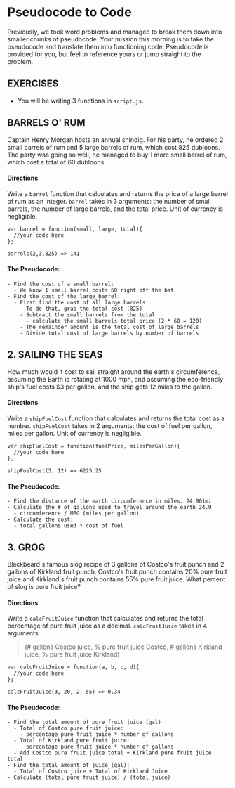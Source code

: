 # Pseudocode to Code

Previously, we took word problems and managed to break them down into smaller chunks of pseudocode. Your mission this morning is to take the pseudocode and translate them into functioning code. Pseudocode is provided for you, but feel to reference yours or jump straight to the problem.

<!-- ## Setup
- Run `npm install` -- this will download any exercise-specific JavaScript dependencies into to a directory called `node_modules`. -->


## EXERCISES
- You will be writing 3 functions in `script.js`.

## BARRELS O' RUM

Captain Henry Morgan hosts an annual shindig. For his party, he ordered 2 small barrels of rum and 5 large barrels of rum, which cost 825 dubloons.  The party was going so well, he managed to buy 1 more small barrel of rum, which cost a total of 60 dubloons.

#### Directions

Write a `barrel` function that calculates and returns the price of a large barrel of rum as an integer. `barrel` takes in 3 arguments: the number of small barrels, the number of large barrels, and the total price. Unit of currency is negligible.


```
var barrel = function(small, large, total){
  //your code here
};

barrels(2,3,825) => 141
```


#### The Pseudocode:
```
- Find the cost of a small barrel:
  - We know 1 small barrel costs 60 right off the bat
- Find the cost of the large barrel:
  - First find the cost of all large barrels
    - To do that, grab the total cost (825)
    - Subtract the small barrels from the total
      - calculate the small barrels total price (2 * 60 = 120)
    - The remainder amount is the total cost of large barrels
    - Divide total cost of large barrels by number of barrels
```


## 2. SAILING THE SEAS

 How much would it cost to sail straight around the earth's circumference, assuming the Earth is rotating at 1000 mph, and assuming the eco-friendly ship's fuel costs $3 per gallon, and the ship gets 12 miles to the gallon.

#### Directions

Write a `shipFuelCost` function that calculates and returns the total cost as a number. `shipFuelCost` takes in 2 arguments: the cost of fuel per gallon, miles per gallon. Unit of currency is negligible.

```
var shipFuelCost = function(fuelPrice, milesPerGallon){
  //your code here
};

shipFuelCost(3, 12) => 6225.25
```

#### The Pseudocode:
```
- Find the distance of the earth circumference in miles. 24,901mi
- Calculate the # of gallons used to travel around the earth 24.9
  - circumference / MPG (miles per gallon)
- Calculate the cost:
  - total gallons used * cost of fuel
```

## 3. GROG

 Blackbeard's famous slog recipe of 3 gallons of Costco's fruit punch and 2 gallons of Kirkland fruit punch. Costco's fruit punch contains 20% pure fruit juice and Kirkland's fruit punch contains 55% pure fruit juice. What percent of slog is pure fruit juice?

#### Directions

Write a `calcFruitJuice` function that calculates and returns the total percentage of pure fruit juice as a decimal. `calcFruitJuice` takes in 4 arguments:
> (# gallons Costco juice, % pure fruit juice Costco, # gallons Kirkland juice, % pure fruit juice Kirkland)


```
var calcFruitJuice = function(a, b, c, d){
  //your code here
};

calcFruitJuice(3, 20, 2, 55) => 0.34
```

#### The Pseudocode:
```
- Find the total amount of pure fruit juice (gal)
  - Total of Costco pure fruit juice:
    - percentage pure fruit juice * number of gallons
  - Total of Kirkland pure fruit juice:
    - percentage pure fruit juice * number of gallons
  - Add Costco pure fruit juice total + Kirkland pure fruit juice total
- Find the total amount of juice (gal):
  - Total of Costco juice + Total of Kirkland Juice
- Calculate (total pure fruit juice) / (total juice)
```
<!-- 
### Testing Your Work

A set of automated tests, written in the (Mocha.js)[https://mochajs.org/] testing framework, has been provided for you with this exercise. To run these tests, open up a new tab `ctrl + t` and type `npm test` into the console from the `morning_exercise` directory of this repo. Test your work regularly, and read the feedback from the tests carefully -- it may give you a clue about what to do next. -->
